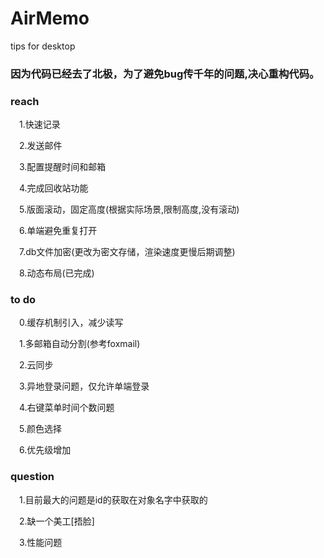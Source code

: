 # AirMemo
tips for desktop

### 因为代码已经去了北极，为了避免bug传千年的问题,决心重构代码。

### reach
&ensp;&ensp;1.快速记录

&ensp;&ensp;2.发送邮件

&ensp;&ensp;3.配置提醒时间和邮箱

&ensp;&ensp;4.完成回收站功能

&ensp;&ensp;5.版面滚动，固定高度(根据实际场景,限制高度,没有滚动)

&ensp;&ensp;6.单端避免重复打开

&ensp;&ensp;7.db文件加密(更改为密文存储，渲染速度更慢后期调整)

&ensp;&ensp;8.动态布局(已完成)

### to do
&ensp;&ensp;0.缓存机制引入，减少读写

&ensp;&ensp;1.多邮箱自动分割(参考foxmail)

&ensp;&ensp;2.云同步

&ensp;&ensp;3.异地登录问题，仅允许单端登录

&ensp;&ensp;4.右键菜单时间个数问题

&ensp;&ensp;5.颜色选择

&ensp;&ensp;6.优先级增加

### question

&ensp;&ensp;1.目前最大的问题是id的获取在对象名字中获取的

&ensp;&ensp;2.缺一个美工[捂脸]

&ensp;&ensp;3.性能问题